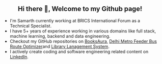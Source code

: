 <h2 align="center">Hi there 👋, Welcome to my Github page!</h2>
<ul>
  <li>I'm Samarth currently working at BRICS International Forum as a Technical Specialist.</li>
  <li>I have 5+ years of experience working in various domains like full stack, machine learning, backend and data engineering.</li>
  <li>Checkout my GitHub repositories on <a href = "https://github.com/chauhan-samarth/BooksAura">BooksAura</a>, <a href = "https://github.com/chauhan-samarth/delhi-metro-feeder-bus-route-optimizer">Delhi Metro Feeder Bus Route Optimizer</a>and <a href = "https://github.com/chauhan-samarth/library-management-system">Library Lanagement System</a>.
  <li>I actively create coding and software engineering related content on <a href="https://www.linkedin.com/in/chauhan-samarth/">LinkedIn</a>.</li>
</ul>
